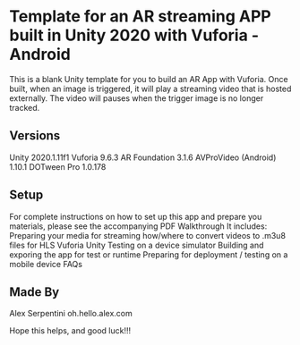 # Template for an AR streaming APP built in Unity 2020 with Vuforia - Android

This is a blank Unity template for you to build an AR App with Vuforia.  Once built, when an image is triggered, it will play a streaming video that is hosted externally. The video will pauses when the trigger image is no longer tracked.


## Versions

Unity 2020.1.11f1
Vuforia 9.6.3
AR Foundation 3.1.6
AVProVideo (Android) 1.10.1
DOTween Pro  1.0.178


## Setup

For complete instructions on how to set up this app and prepare you materials, please see the accompanying PDF Walkthrough
It includes:
    Preparing your media for streaming
        how/where to convert videos to .m3u8 files for HLS
    Vuforia
    Unity
    Testing on a device simulator
    Building and exporing the app for test or runtime
    Preparing for deployment / testing on a mobile device
    FAQs


## Made By

Alex Serpentini
oh.hello.alex.com 


Hope this helps, and good luck!!! 